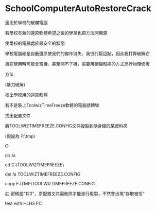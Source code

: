 # SchoolComputerAutoRestoreCrack
適用於學校的破爛電腦

若學校有新的還原軟體希望之後的學弟也把方法開開源

使學校的電腦處於最安全的狀態

學校電腦總是自動還原使我們的傑作消失，我很討厭這點，因此我打算破解它

且在使用時可能會當機，甚至開不了機，需要用腳踹和摔的方式進行物理修復


方法

(暴力破解)

找出學校用的還原軟體

若不是裝上ToolwizTimeFreeze軟體的電腦請轉彎

找出配置文件

將TOOLWIZTIMEFREEZE.CONFIG文件複製到隨身碟的某資料夾

(假設為 F:\tmp)

C:

dir /a

cd C:\TOOLWIZTIMEFREEZE\

del /a TOOLWIZTIMEFREEZE.CONFIG

copy F:\TMP\TOOLWIZTIMEFREEZE.CONFIG

註:密碼是"123"，原配置文件需刪除才能進行複製，不然會出現"存取被拒"

test with HLHS PC
